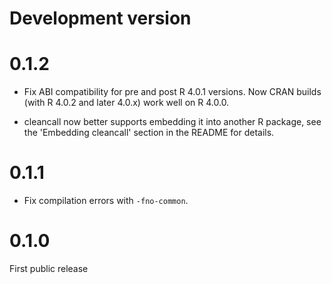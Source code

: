 
# Development version

# 0.1.2

* Fix ABI compatibility for pre and post R 4.0.1 versions. Now CRAN
  builds (with R 4.0.2 and later 4.0.x) work well on R 4.0.0.

* cleancall now better supports embedding it into another R package, see
  the 'Embedding cleancall' section in the README for details.

# 0.1.1

* Fix compilation errors with `-fno-common`.

# 0.1.0

First public release
